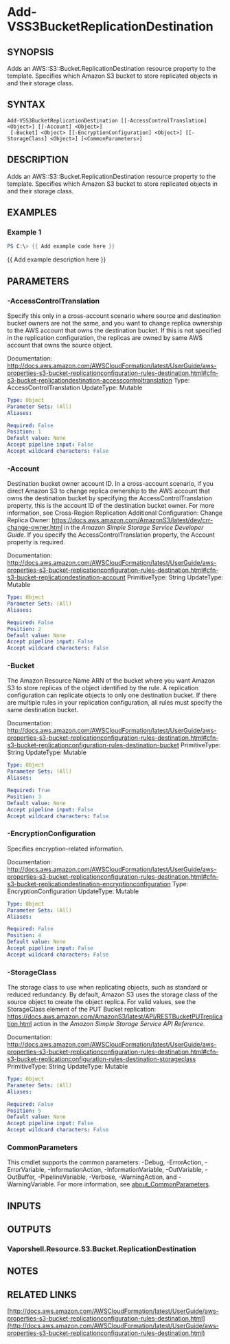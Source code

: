 # Add-VSS3BucketReplicationDestination

## SYNOPSIS
Adds an AWS::S3::Bucket.ReplicationDestination resource property to the template.
Specifies which Amazon S3 bucket to store replicated objects in and their storage class.

## SYNTAX

```
Add-VSS3BucketReplicationDestination [[-AccessControlTranslation] <Object>] [[-Account] <Object>]
 [-Bucket] <Object> [[-EncryptionConfiguration] <Object>] [[-StorageClass] <Object>] [<CommonParameters>]
```

## DESCRIPTION
Adds an AWS::S3::Bucket.ReplicationDestination resource property to the template.
Specifies which Amazon S3 bucket to store replicated objects in and their storage class.

## EXAMPLES

### Example 1
```powershell
PS C:\> {{ Add example code here }}
```

{{ Add example description here }}

## PARAMETERS

### -AccessControlTranslation
Specify this only in a cross-account scenario where source and destination bucket owners are not the same, and you want to change replica ownership to the AWS account that owns the destination bucket.
If this is not specified in the replication configuration, the replicas are owned by same AWS account that owns the source object.

Documentation: http://docs.aws.amazon.com/AWSCloudFormation/latest/UserGuide/aws-properties-s3-bucket-replicationconfiguration-rules-destination.html#cfn-s3-bucket-replicationdestination-accesscontroltranslation
Type: AccessControlTranslation
UpdateType: Mutable

```yaml
Type: Object
Parameter Sets: (All)
Aliases:

Required: False
Position: 1
Default value: None
Accept pipeline input: False
Accept wildcard characters: False
```

### -Account
Destination bucket owner account ID.
In a cross-account scenario, if you direct Amazon S3 to change replica ownership to the AWS account that owns the destination bucket by specifying the AccessControlTranslation property, this is the account ID of the destination bucket owner.
For more information, see Cross-Region Replication Additional Configuration: Change Replica Owner: https://docs.aws.amazon.com/AmazonS3/latest/dev/crr-change-owner.html in the *Amazon Simple Storage Service Developer Guide*.
If you specify the AccessControlTranslation property, the Account property is required.

Documentation: http://docs.aws.amazon.com/AWSCloudFormation/latest/UserGuide/aws-properties-s3-bucket-replicationconfiguration-rules-destination.html#cfn-s3-bucket-replicationdestination-account
PrimitiveType: String
UpdateType: Mutable

```yaml
Type: Object
Parameter Sets: (All)
Aliases:

Required: False
Position: 2
Default value: None
Accept pipeline input: False
Accept wildcard characters: False
```

### -Bucket
The Amazon Resource Name ARN of the bucket where you want Amazon S3 to store replicas of the object identified by the rule.
A replication configuration can replicate objects to only one destination bucket.
If there are multiple rules in your replication configuration, all rules must specify the same destination bucket.

Documentation: http://docs.aws.amazon.com/AWSCloudFormation/latest/UserGuide/aws-properties-s3-bucket-replicationconfiguration-rules-destination.html#cfn-s3-bucket-replicationconfiguration-rules-destination-bucket
PrimitiveType: String
UpdateType: Mutable

```yaml
Type: Object
Parameter Sets: (All)
Aliases:

Required: True
Position: 3
Default value: None
Accept pipeline input: False
Accept wildcard characters: False
```

### -EncryptionConfiguration
Specifies encryption-related information.

Documentation: http://docs.aws.amazon.com/AWSCloudFormation/latest/UserGuide/aws-properties-s3-bucket-replicationconfiguration-rules-destination.html#cfn-s3-bucket-replicationdestination-encryptionconfiguration
Type: EncryptionConfiguration
UpdateType: Mutable

```yaml
Type: Object
Parameter Sets: (All)
Aliases:

Required: False
Position: 4
Default value: None
Accept pipeline input: False
Accept wildcard characters: False
```

### -StorageClass
The storage class to use when replicating objects, such as standard or reduced redundancy.
By default, Amazon S3 uses the storage class of the source object to create the object replica.
For valid values, see the StorageClass element of the PUT Bucket replication: https://docs.aws.amazon.com/AmazonS3/latest/API/RESTBucketPUTreplication.html action in the *Amazon Simple Storage Service API Reference*.

Documentation: http://docs.aws.amazon.com/AWSCloudFormation/latest/UserGuide/aws-properties-s3-bucket-replicationconfiguration-rules-destination.html#cfn-s3-bucket-replicationconfiguration-rules-destination-storageclass
PrimitiveType: String
UpdateType: Mutable

```yaml
Type: Object
Parameter Sets: (All)
Aliases:

Required: False
Position: 5
Default value: None
Accept pipeline input: False
Accept wildcard characters: False
```

### CommonParameters
This cmdlet supports the common parameters: -Debug, -ErrorAction, -ErrorVariable, -InformationAction, -InformationVariable, -OutVariable, -OutBuffer, -PipelineVariable, -Verbose, -WarningAction, and -WarningVariable. For more information, see [about_CommonParameters](http://go.microsoft.com/fwlink/?LinkID=113216).

## INPUTS

## OUTPUTS

### Vaporshell.Resource.S3.Bucket.ReplicationDestination
## NOTES

## RELATED LINKS

[http://docs.aws.amazon.com/AWSCloudFormation/latest/UserGuide/aws-properties-s3-bucket-replicationconfiguration-rules-destination.html](http://docs.aws.amazon.com/AWSCloudFormation/latest/UserGuide/aws-properties-s3-bucket-replicationconfiguration-rules-destination.html)

